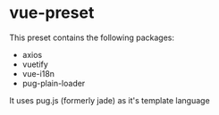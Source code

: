 # vue-preset
This preset contains the following packages:

- axios
- vuetify
- vue-i18n
- pug-plain-loader

It uses pug.js (formerly jade) as it's template language
